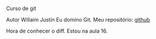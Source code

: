 Curso de git

Autor Willaim Justin
Eu domino Git.
Meu repositório: [github](github.com/mfujita)

Hora de conhecer o diff.
Estou na aula 16.
